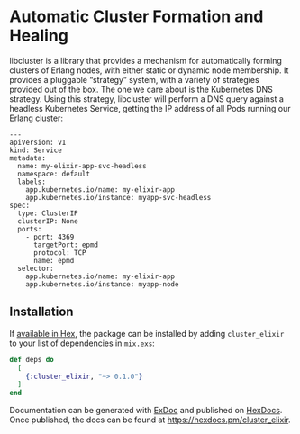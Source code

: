 # Automatic Cluster Formation and Healing

libcluster is a library that provides a mechanism for automatically forming clusters of Erlang nodes, with either static or dynamic node membership.
It provides a pluggable “strategy” system, with a variety of strategies provided out of the box. The one we care about is the Kubernetes DNS strategy.
Using this strategy, libcluster will perform a DNS query against a headless Kubernetes Service, getting the IP address of all 
Pods running our Erlang cluster:

```docker
---
apiVersion: v1
kind: Service
metadata:
  name: my-elixir-app-svc-headless
  namespace: default
  labels:
    app.kubernetes.io/name: my-elixir-app
    app.kubernetes.io/instance: myapp-svc-headless
spec:
  type: ClusterIP
  clusterIP: None
  ports:
    - port: 4369
      targetPort: epmd
      protocol: TCP
      name: epmd
  selector:
    app.kubernetes.io/name: my-elixir-app
    app.kubernetes.io/instance: myapp-node
```

## Installation

If [available in Hex](https://hex.pm/docs/publish), the package can be installed
by adding `cluster_elixir` to your list of dependencies in `mix.exs`:

```elixir
def deps do
  [
    {:cluster_elixir, "~> 0.1.0"}
  ]
end
```

Documentation can be generated with [ExDoc](https://github.com/elixir-lang/ex_doc)
and published on [HexDocs](https://hexdocs.pm). Once published, the docs can
be found at <https://hexdocs.pm/cluster_elixir>.

